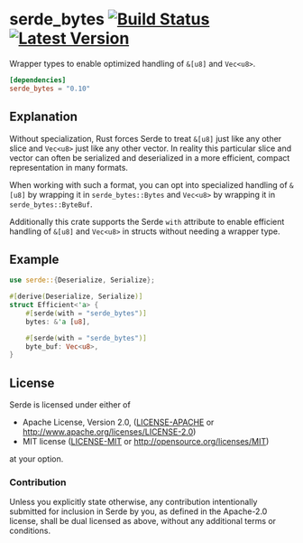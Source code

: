 # serde\_bytes [![Build Status](https://api.travis-ci.org/serde-rs/bytes.svg?branch=master)](https://travis-ci.org/serde-rs/bytes) [![Latest Version](https://img.shields.io/crates/v/serde_bytes.svg)](https://crates.io/crates/serde_bytes)

Wrapper types to enable optimized handling of `&[u8]` and `Vec<u8>`.

```toml
[dependencies]
serde_bytes = "0.10"
```

## Explanation

Without specialization, Rust forces Serde to treat `&[u8]` just like any
other slice and `Vec<u8>` just like any other vector. In reality this
particular slice and vector can often be serialized and deserialized in a
more efficient, compact representation in many formats.

When working with such a format, you can opt into specialized handling of
`&[u8]` by wrapping it in `serde_bytes::Bytes` and `Vec<u8>` by wrapping it
in `serde_bytes::ByteBuf`.

Additionally this crate supports the Serde `with` attribute to enable efficient
handling of `&[u8]` and `Vec<u8>` in structs without needing a wrapper type.

## Example

```rust
use serde::{Deserialize, Serialize};

#[derive(Deserialize, Serialize)]
struct Efficient<'a> {
    #[serde(with = "serde_bytes")]
    bytes: &'a [u8],

    #[serde(with = "serde_bytes")]
    byte_buf: Vec<u8>,
}
```

## License

Serde is licensed under either of

 * Apache License, Version 2.0, ([LICENSE-APACHE](LICENSE-APACHE) or
   http://www.apache.org/licenses/LICENSE-2.0)
 * MIT license ([LICENSE-MIT](LICENSE-MIT) or
   http://opensource.org/licenses/MIT)

at your option.

### Contribution

Unless you explicitly state otherwise, any contribution intentionally submitted
for inclusion in Serde by you, as defined in the Apache-2.0 license, shall be
dual licensed as above, without any additional terms or conditions.
